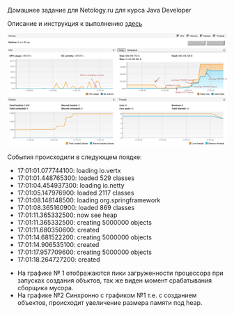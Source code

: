 Домашнее задание для Netology.ru для курса Java Developer   

Описание и инструкция к выполнению [здесь](https://github.com/netology-code/jd-homeworks/tree/master/jvm/README.md)

![Монитор](img/Monitor.png)

События происходили в следующем поядке:

-	17:01:01.077744100: loading io.vertx
-	17:01:01.448765300: loaded 529 classes
-	17:01:04.454937300: loading io.netty
-	17:01:05.147976900: loaded 2117 classes
-	17:01:08.148148500: loading org.springframework
-	17:01:08.365160900: loaded 869 classes
-	17:01:11.365332500: now see heap
-	17:01:11.365332500: creating 5000000 objects
-	17:01:11.680350600: created
-	17:01:14.681522200: creating 5000000 objects
-	17:01:14.906535100: created
-	17:01:17.957709600: creating 5000000 objects
-	17:01:18.264727200: created

* На графике № 1 отображаются пики загруженности процессора при запусках создания объктов, так же виден момент срабатывания сборщика мусора.
* На графике №2 Синхронно с графиком №1 т.е. с созданием объектов, происходит увеличение размера памяти под heap.
